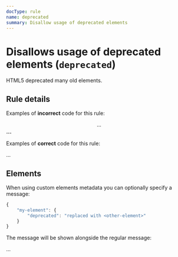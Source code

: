 ```yaml
---
docType: rule
name: deprecated
summary: Disallow usage of deprecated elements
---
```


# Disallows usage of deprecated elements (`deprecated`)

HTML5 deprecated many old elements.

## Rule details

Examples of **incorrect** code for this rule:

<validate name="incorrect" rules="deprecated">
    <center>...</center>
    <big>...</big>
</validate>

Examples of **correct** code for this rule:

<validate name="correct" rules="deprecated">
    <main>...</main>
</validate>

## Elements

When using custom elements metadata you can optionally specify a message:

```js
{
    "my-element": {
        "deprecated": "replaced with <other-element>"
    }
}
```

The message will be shown alongside the regular message:

<validate name="custom-message" rules="deprecated" elements="deprecated.json">
    <my-element>...</my-element>
</validate>
